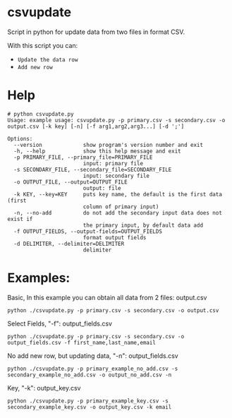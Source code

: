 # csvupdate
Script in python for update data from two files in format CSV.


With this script you can:

 - `Update the data row`
 - `Add new row`



# Help

    # python csvupdate.py
    Usage: example usage: csvupdate.py -p primary.csv -s secondary.csv -o output.csv [-k key] [-n] [-f arg1,arg2,arg3...] [-d ';']
    
    Options:
      --version             show program's version number and exit
      -h, --help            show this help message and exit
      -p PRIMARY_FILE, --primary_file=PRIMARY_FILE
                            input: primary file
      -s SECONDARY_FILE, --secondary_file=SECONDARY_FILE
                            input: secondary file
      -o OUTPUT_FILE, --output=OUTPUT_FILE
                            output: file
      -k KEY, --key=KEY     puts key name, the default is the first data (first
                            column of primary input)
      -n, --no-add          do not add the secondary input data does not exist if
                            the primary input, by default data add
      -f OUTPUT_FIELDS, --output-fields=OUTPUT_FIELDS
                            format output fields
      -d DELIMITER, --delimiter=DELIMITER
                            delimiter



# Examples:
Basic, In this example you can obtain all data from 2 files: output.csv

    python ./csvupdate.py -p primary.csv -s secondary.csv -o output.csv

Select Fields, "-f": output_fields.csv
    
    python ./csvupdate.py -p primary.csv -s secondary.csv -o output_fields.csv -f first_name,last_name,email
    
No add new row, but updating data, "-n": output_fields.csv
    
    python ./csvupdate.py -p primary_example_no_add.csv -s secondary_example_no_add.csv -o output_no_add.csv -n
    
Key, "-k": output_key.csv
    
    python ./csvupdate.py -p primary_example_key.csv -s secondary_example_key.csv -o output_key.csv -k email
    
    
    

